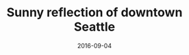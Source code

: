 ---
title: "Sunny reflection of downtown Seattle"
date: 2016-09-04
picture: /assets/content/camera-roll/2016/09/2016-09-04-sunny-reflection-of-downtown-seattle/20160904_193113088_iOS.jpg
related:
  - Sunny reflection of a man with a backpack
  - Sunny reflection of a woman in pink
  - Sunny reflection of a woman in sandals
  - Sunny reflection of two passing women
thumbnail: /assets/content/camera-roll/2016/09/2016-09-04-sunny-reflection-of-downtown-seattle/20160904_193113088_iOS-thumbnail.jpg
type: picture
tags:
  - sidewalk
  - reflection
  - downtown
  - window
  - photograph
  - Capitol Hill
  - Seattle
---